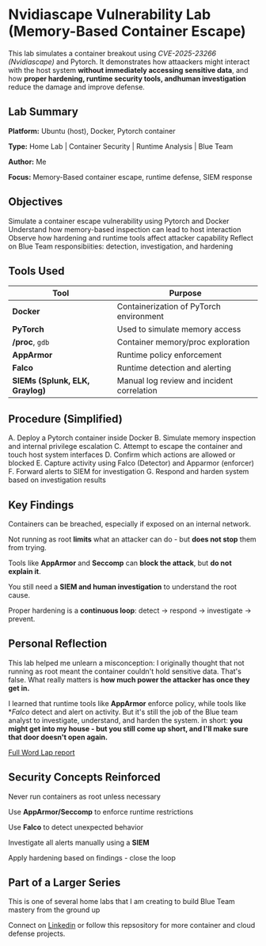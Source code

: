 # Nvidiascape Vulnerability Lab (Memory-Based Container Escape) 

This lab simulates a container breakout using *CVE-2025-23266 (Nvidiascape)* and Pytorch.  It demonstrates how attaackers might interact with the host system **without immediately accessing sensitive data**, and how **proper hardening, runtime security tools, andhuman investigation** reduce the damage and improve defense.   

## Lab Summary 

**Platform:** Ubuntu (host), Docker, Pytorch container 

**Type:** Home Lab | Container Security | Runtime Analysis | Blue Team 

**Author:** Me 

**Focus:** Memory-Based container escape, runtime defense, SIEM response 

## Objectives

Simulate a container escape vulnerability using Pytorch and Docker 
Understand how memory-based inspection can lead to host interaction 
Observe how hardening and runtime tools affect attacker capability 
Reflect on Blue Team responsibiities: detection, investigation, and hardening 

## Tools Used 
| Tool           | Purpose                                |
|----------------|----------------------------------------|
| **Docker**     | Containerization of PyTorch environment |
| **PyTorch**    | Used to simulate memory access          |
| **/proc**, `gdb` | Container memory/proc exploration     |
| **AppArmor**   | Runtime policy enforcement              |
| **Falco**      | Runtime detection and alerting          |
| **SIEMs (Splunk, ELK, Graylog)** | Manual log review and incident correlation |

## Procedure (Simplified) 

A. Deploy a Pytorch container inside Docker 
B. Simulate memory inspection and internal privilege escalation 
C. Attempt to escape the container and touch host system interfaces 
D. Confirm which actions are allowed or blocked 
E. Capture activity using Falco (Detector) and Apparmor (enforcer) 
F. Forward alerts to SIEM for investigation 
G. Respond and harden system based on investigation results 

## Key Findings

Containers can be breached, especially if exposed on an internal network.

Not running as root **limits** what an attacker can do - but **does not stop** them from trying.

Tools like **AppArmor** and **Seccomp** can **block the attack**, but **do not explain it**.

You still need a **SIEM and human investigation** to understand the root cause.

Proper hardening is a **continuous loop**: detect → respond → investigate → prevent.

## Personal Reflection 

This lab helped me unlearn a misconception: I originally thought that not running as root meant the container couldn't hold sensitive data.  That's false.  What really matters is **how much power the attacker has once they get in.**

I learned that runtime tools like **AppArmor** enforce policy, while tools like **Falco* detect and alert on activity. But it's still the job of the Blue team analyst to investigate, understand, and harden the system. 
in short: **you might get into my house - but you still come up short, and I'll make sure that door doesn't open again.**

 [Full Word Lap report](Nvidiascape_Lab_Report.docx)

 ## Security Concepts Reinforced 

 Never run containers as root unless necessary 

 Use **AppArmor/Seccomp** to enforce runtime restrictions 

 Use **Falco** to detect unexpected behavior 

 Investigate all alerts manually using a **SIEM**

 Apply hardening based on findings - close the loop 

 ## Part of a Larger Series 

 This is one of several home labs that I am creating to build Blue Team mastery from the ground up 
 
Connect on [Linkedin](https://www.linkedin.com/in/robert-b-6221182a1/) or follow this repsository for more container and cloud defense projects.  
